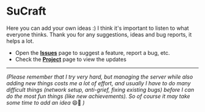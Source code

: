 
# SuCraft
Here you can add your own ideas :) I think it's important to listen to what everyone thinks. Thank you for any suggestions, ideas and bug reports, it helps a lot. 
* Open the **[Issues](https://github.com/MartijnMuijsers/SuCraft/issues)** page to suggest a feature, report a bug, etc.
* Check the **[Project](https://github.com/MartijnMuijsers/SuCraft/projects/1)** page to view the updates

---

*(Please remember that I try very hard, but managing the server while also adding new things costs me a lot of effort, and usually I have to do many difficult things (network setup, anti-grief, fixing existing bugs) before I can do the most fun things (like new achievements). So of course it may take some time to add an idea* 😄🧪 *)*
